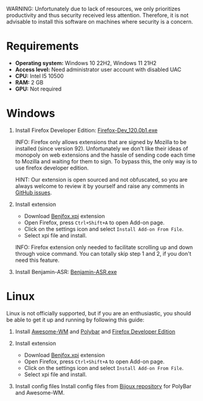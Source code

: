 

WARNING:
Unfortunately due to lack of resources, we only prioritizes productivity and thus security received less attention. Therefore, it is not advisable to install this software on machines where security is a concern.

# Requirements

- **Operating system:** Windows 10 22H2, Windows 11 21H2
- **Access level:** Need administrator user account with disabled UAC
- **CPU:** Intel I5 10500
- **RAM:** 2 GB
- **GPU:** Not required

# Windows

1. Install Firefox Developer Edition: [Firefox-Dev_120.0b1.exe](https://download-origin.cdn.mozilla.net/pub/devedition/releases/120.0b1/win64/en-US/Firefox%20Setup%20120.0b1.exe)

    INFO:
    Firefox only allows extensions that are signed by Mozilla to be installed (since version 92). Unfortunately we don't like their ideas of monopoly on web extensions and the hassle of sending code each time to Mozilla and waiting for them to sign. To bypass this, the only way is to use firefox developer edition.

    HINT:
    Our extension is open sourced and not obfuscated, so you are always welcome to review it by yourself and raise any comments in [GitHub issues](https://github.com/benjamin-asr/benjamin-asr.github.io/issues).

2. Install extension
    - Download [Benjfox.xpi](https://github.com/benjamin-asr/Release/releases/download/v0.1/BenjFox.xpi) extension
    - Open Firefox, press `Ctrl+Shift+A` to open Add-on page. 
    - Click on the settings icon and select `Install Add-on From File`.
    - Select xpi file and install.

    INFO: Firefox extension only needed to facilitate scrolling up and down through voice command. You can totally skip step 1 and 2, if you don't need this feature.

3. Install Benjamin-ASR: [Benjamin-ASR.exe](https://github.com/benjamin-asr/Release/releases/)

# Linux
Linux is not officially supported, but if you are an enthusiastic, you should be able to get it up and running by following this guide:

1. Install [Awesome-WM](https://awesomewm.org/) and [Polybar](https://github.com/polybar/polybar) and [Firefox Developer Edition](https://download-origin.cdn.mozilla.net/pub/devedition/releases/120.0b1/linux-x86_64/en-US/firefox-120.0b1.tar.bz2)

2. Install extension
    - Download [Benjfox.xpi](https://github.com/benjamin-asr/Release/releases/download/v0.1/BenjFox.xpi) extension
    - Open Firefox, press `Ctrl+Shift+A` to open Add-on page. 
    - Click on the settings icon and select `Install Add-on From File`.
    - Select xpi file and install.

3. Install config files
Install config files from [Bijoux repository](https://github.com/bijanbina/Bijoux/tree/master/Awesome) for PolyBar and Awesome-WM.